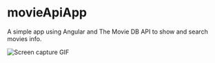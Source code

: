 # movieApiApp
A simple app using Angular and The Movie DB API to show and search movies info.

![Screen capture GIF](https://github.com/hdesoto/movieApiApp/blob/master/screencapture/Screen_Recording.gif)
